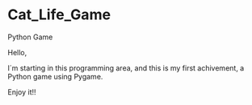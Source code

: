 # Cat_Life_Game
Python Game

Hello,

I´m starting in this programming area, and this is my first achivement, a Python game using Pygame.

Enjoy it!!
